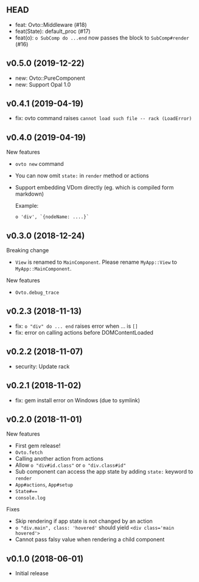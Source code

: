 ## HEAD

- feat: Ovto::Middleware (#18)
- feat(State): default_proc (#17)
- feat(o): `o SubComp do ...end` now passes the block to `SubComp#render` (#16)

## v0.5.0 (2019-12-22)

- new: Ovto::PureComponent
- new: Support Opal 1.0

## v0.4.1 (2019-04-19)

- fix: ovto command raises `cannot load such file -- rack (LoadError)`

## v0.4.0 (2019-04-19)

New features

- `ovto new` command
- You can now omit `state:` in `render` method or actions
- Support embedding VDom directly (eg. which is compiled form markdown)

  Example:
      
      o 'div', `{nodeName: ....}`
      

## v0.3.0 (2018-12-24)

Breaking change

- `View` is renamed to `MainComponent`. Please rename `MyApp::View` to `MyApp::MainComponent`.

New features

- `Ovto.debug_trace`

## v0.2.3 (2018-11-13)

- fix: `o "div" do ... end` raises error when ... is `[]`
- fix: error on calling actions before DOMContentLoaded

## v0.2.2 (2018-11-07)

- security: Update rack

## v0.2.1 (2018-11-02)

- fix: gem install error on Windows (due to symlink)

## v0.2.0 (2018-11-01)

New features

- First gem release!
- `Ovto.fetch`
- Calling another action from actions
- Allow `o "div#id.class"` or `o "div.class#id"`
- Sub component can access the app state by adding `state:` keyword to `render`
- `App#actions`, `App#setup`
- `State#==`
- `console.log`

Fixes

- Skip rendering if app state is not changed by an action
- `o "div.main", class: 'hovered'` should yield `<div class='main hovered'>`
- Cannot pass falsy value when rendering a child component

## v0.1.0 (2018-06-01)

- Initial release
